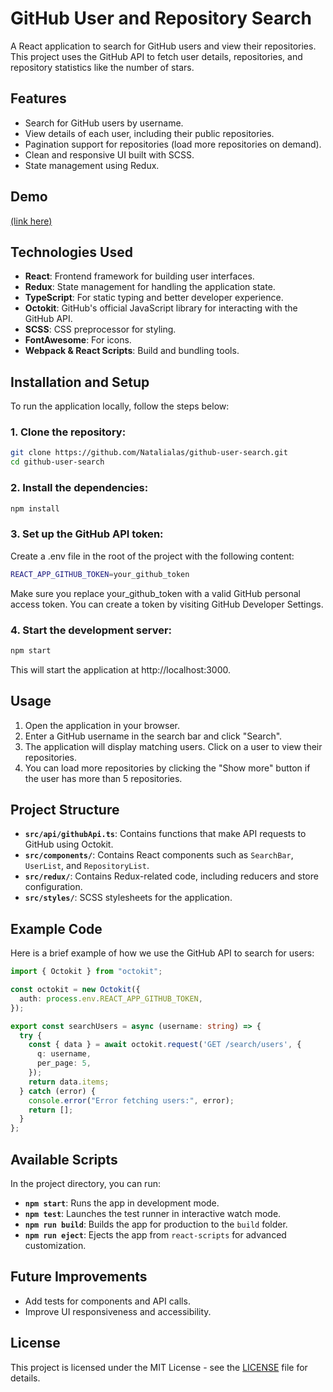 # GitHub User and Repository Search

A React application to search for GitHub users and view their repositories. This project uses the GitHub API to fetch user details, repositories, and repository statistics like the number of stars.

## Features

- Search for GitHub users by username.
- View details of each user, including their public repositories.
- Pagination support for repositories (load more repositories on demand).
- Clean and responsive UI built with SCSS.
- State management using Redux.

## Demo

[(link here)](https://github-user-search-lilac-alpha.vercel.app/)

## Technologies Used

- **React**: Frontend framework for building user interfaces.
- **Redux**: State management for handling the application state.
- **TypeScript**: For static typing and better developer experience.
- **Octokit**: GitHub's official JavaScript library for interacting with the GitHub API.
- **SCSS**: CSS preprocessor for styling.
- **FontAwesome**: For icons.
- **Webpack & React Scripts**: Build and bundling tools.

## Installation and Setup

To run the application locally, follow the steps below:

### 1. Clone the repository:

```bash
git clone https://github.com/Natalialas/github-user-search.git
cd github-user-search
```

### 2. Install the dependencies:

```bash
npm install
```

### 3. Set up the GitHub API token:
Create a .env file in the root of the project with the following content:

```bash
REACT_APP_GITHUB_TOKEN=your_github_token
```

Make sure you replace your_github_token with a valid GitHub personal access token. You can create a token by visiting GitHub Developer Settings.

### 4. Start the development server:

```bash
npm start
```
This will start the application at http://localhost:3000.

## Usage
1. Open the application in your browser.
2. Enter a GitHub username in the search bar and click "Search".
3. The application will display matching users. Click on a user to view their repositories.
4. You can load more repositories by clicking the "Show more" button if the user has more than 5 repositories.

## Project Structure

- **`src/api/githubApi.ts`**: Contains functions that make API requests to GitHub using Octokit.
- **`src/components/`**: Contains React components such as `SearchBar`, `UserList`, and `RepositoryList`.
- **`src/redux/`**: Contains Redux-related code, including reducers and store configuration.
- **`src/styles/`**: SCSS stylesheets for the application.

## Example Code

Here is a brief example of how we use the GitHub API to search for users:

```typescript
import { Octokit } from "octokit";

const octokit = new Octokit({
  auth: process.env.REACT_APP_GITHUB_TOKEN,
});

export const searchUsers = async (username: string) => {
  try {
    const { data } = await octokit.request('GET /search/users', {
      q: username,
      per_page: 5,
    });
    return data.items;
  } catch (error) {
    console.error("Error fetching users:", error);
    return [];
  }
};
```

## Available Scripts

In the project directory, you can run:

- **`npm start`**: Runs the app in development mode.
- **`npm test`**: Launches the test runner in interactive watch mode.
- **`npm run build`**: Builds the app for production to the `build` folder.
- **`npm run eject`**: Ejects the app from `react-scripts` for advanced customization.

## Future Improvements

- Add tests for components and API calls.
- Improve UI responsiveness and accessibility.

## License

This project is licensed under the MIT License - see the [LICENSE](LICENSE) file for details.
